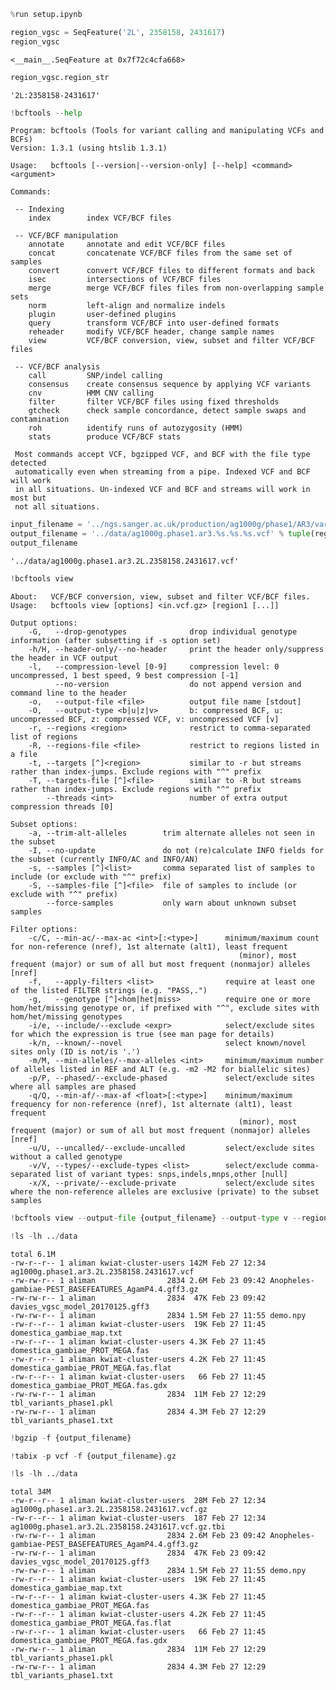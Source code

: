 

```python
%run setup.ipynb
```


<style type="text/css">
.container {
    width: 100%;
}
#maintoolbar {
    display: none;
}
#header-container {
    display: none;
}
div#notebook {
    padding-top: 0;
}
</style>



```python
region_vgsc = SeqFeature('2L', 2358158, 2431617)
region_vgsc
```




    <__main__.SeqFeature at 0x7f72c4cfa668>




```python
region_vgsc.region_str
```




    '2L:2358158-2431617'




```python
!bcftools --help
```

    
    Program: bcftools (Tools for variant calling and manipulating VCFs and BCFs)
    Version: 1.3.1 (using htslib 1.3.1)
    
    Usage:   bcftools [--version|--version-only] [--help] <command> <argument>
    
    Commands:
    
     -- Indexing
        index        index VCF/BCF files
    
     -- VCF/BCF manipulation
        annotate     annotate and edit VCF/BCF files
        concat       concatenate VCF/BCF files from the same set of samples
        convert      convert VCF/BCF files to different formats and back
        isec         intersections of VCF/BCF files
        merge        merge VCF/BCF files files from non-overlapping sample sets
        norm         left-align and normalize indels
        plugin       user-defined plugins
        query        transform VCF/BCF into user-defined formats
        reheader     modify VCF/BCF header, change sample names
        view         VCF/BCF conversion, view, subset and filter VCF/BCF files
    
     -- VCF/BCF analysis
        call         SNP/indel calling
        consensus    create consensus sequence by applying VCF variants
        cnv          HMM CNV calling
        filter       filter VCF/BCF files using fixed thresholds
        gtcheck      check sample concordance, detect sample swaps and contamination
        roh          identify runs of autozygosity (HMM)
        stats        produce VCF/BCF stats
    
     Most commands accept VCF, bgzipped VCF, and BCF with the file type detected
     automatically even when streaming from a pipe. Indexed VCF and BCF will work
     in all situations. Un-indexed VCF and BCF and streams will work in most but
     not all situations.
    



```python
input_filename = '../ngs.sanger.ac.uk/production/ag1000g/phase1/AR3/variation/main/vcf/ag1000g.phase1.ar3.%s.vcf.gz' % region_vgsc.seqid
output_filename = '../data/ag1000g.phase1.ar3.%s.%s.%s.vcf' % tuple(region_vgsc)
output_filename
```




    '../data/ag1000g.phase1.ar3.2L.2358158.2431617.vcf'




```python
!bcftools view
```

    
    About:   VCF/BCF conversion, view, subset and filter VCF/BCF files.
    Usage:   bcftools view [options] <in.vcf.gz> [region1 [...]]
    
    Output options:
        -G,   --drop-genotypes              drop individual genotype information (after subsetting if -s option set)
        -h/H, --header-only/--no-header     print the header only/suppress the header in VCF output
        -l,   --compression-level [0-9]     compression level: 0 uncompressed, 1 best speed, 9 best compression [-1]
              --no-version                  do not append version and command line to the header
        -o,   --output-file <file>          output file name [stdout]
        -O,   --output-type <b|u|z|v>       b: compressed BCF, u: uncompressed BCF, z: compressed VCF, v: uncompressed VCF [v]
        -r, --regions <region>              restrict to comma-separated list of regions
        -R, --regions-file <file>           restrict to regions listed in a file
        -t, --targets [^]<region>           similar to -r but streams rather than index-jumps. Exclude regions with "^" prefix
        -T, --targets-file [^]<file>        similar to -R but streams rather than index-jumps. Exclude regions with "^" prefix
            --threads <int>                 number of extra output compression threads [0]
    
    Subset options:
        -a, --trim-alt-alleles        trim alternate alleles not seen in the subset
        -I, --no-update               do not (re)calculate INFO fields for the subset (currently INFO/AC and INFO/AN)
        -s, --samples [^]<list>       comma separated list of samples to include (or exclude with "^" prefix)
        -S, --samples-file [^]<file>  file of samples to include (or exclude with "^" prefix)
            --force-samples           only warn about unknown subset samples
    
    Filter options:
        -c/C, --min-ac/--max-ac <int>[:<type>]      minimum/maximum count for non-reference (nref), 1st alternate (alt1), least frequent
                                                       (minor), most frequent (major) or sum of all but most frequent (nonmajor) alleles [nref]
        -f,   --apply-filters <list>                require at least one of the listed FILTER strings (e.g. "PASS,.")
        -g,   --genotype [^]<hom|het|miss>          require one or more hom/het/missing genotype or, if prefixed with "^", exclude sites with hom/het/missing genotypes
        -i/e, --include/--exclude <expr>            select/exclude sites for which the expression is true (see man page for details)
        -k/n, --known/--novel                       select known/novel sites only (ID is not/is '.')
        -m/M, --min-alleles/--max-alleles <int>     minimum/maximum number of alleles listed in REF and ALT (e.g. -m2 -M2 for biallelic sites)
        -p/P, --phased/--exclude-phased             select/exclude sites where all samples are phased
        -q/Q, --min-af/--max-af <float>[:<type>]    minimum/maximum frequency for non-reference (nref), 1st alternate (alt1), least frequent
                                                       (minor), most frequent (major) or sum of all but most frequent (nonmajor) alleles [nref]
        -u/U, --uncalled/--exclude-uncalled         select/exclude sites without a called genotype
        -v/V, --types/--exclude-types <list>        select/exclude comma-separated list of variant types: snps,indels,mnps,other [null]
        -x/X, --private/--exclude-private           select/exclude sites where the non-reference alleles are exclusive (private) to the subset samples
    



```python
!bcftools view --output-file {output_filename} --output-type v --regions {region_vgsc.region_str} {input_filename}
```


```python
!ls -lh ../data
```

    total 6.1M
    -rw-r--r-- 1 aliman kwiat-cluster-users 142M Feb 27 12:34 ag1000g.phase1.ar3.2L.2358158.2431617.vcf
    -rw-rw-r-- 1 aliman                2834 2.6M Feb 23 09:42 Anopheles-gambiae-PEST_BASEFEATURES_AgamP4.4.gff3.gz
    -rw-rw-r-- 1 aliman                2834  47K Feb 23 09:42 davies_vgsc_model_20170125.gff3
    -rw-rw-r-- 1 aliman                2834 1.5M Feb 27 11:55 demo.npy
    -rw-r--r-- 1 aliman kwiat-cluster-users  19K Feb 27 11:45 domestica_gambiae_map.txt
    -rw-r--r-- 1 aliman kwiat-cluster-users 4.3K Feb 27 11:45 domestica_gambiae_PROT_MEGA.fas
    -rw-r--r-- 1 aliman kwiat-cluster-users 4.2K Feb 27 11:45 domestica_gambiae_PROT_MEGA.fas.flat
    -rw-r--r-- 1 aliman kwiat-cluster-users   66 Feb 27 11:45 domestica_gambiae_PROT_MEGA.fas.gdx
    -rw-rw-r-- 1 aliman                2834  11M Feb 27 12:29 tbl_variants_phase1.pkl
    -rw-rw-r-- 1 aliman                2834 4.3M Feb 27 12:29 tbl_variants_phase1.txt



```python
!bgzip -f {output_filename}
```


```python
!tabix -p vcf -f {output_filename}.gz
```


```python
!ls -lh ../data
```

    total 34M
    -rw-r--r-- 1 aliman kwiat-cluster-users  28M Feb 27 12:34 ag1000g.phase1.ar3.2L.2358158.2431617.vcf.gz
    -rw-r--r-- 1 aliman kwiat-cluster-users  187 Feb 27 12:34 ag1000g.phase1.ar3.2L.2358158.2431617.vcf.gz.tbi
    -rw-rw-r-- 1 aliman                2834 2.6M Feb 23 09:42 Anopheles-gambiae-PEST_BASEFEATURES_AgamP4.4.gff3.gz
    -rw-rw-r-- 1 aliman                2834  47K Feb 23 09:42 davies_vgsc_model_20170125.gff3
    -rw-rw-r-- 1 aliman                2834 1.5M Feb 27 11:55 demo.npy
    -rw-r--r-- 1 aliman kwiat-cluster-users  19K Feb 27 11:45 domestica_gambiae_map.txt
    -rw-r--r-- 1 aliman kwiat-cluster-users 4.3K Feb 27 11:45 domestica_gambiae_PROT_MEGA.fas
    -rw-r--r-- 1 aliman kwiat-cluster-users 4.2K Feb 27 11:45 domestica_gambiae_PROT_MEGA.fas.flat
    -rw-r--r-- 1 aliman kwiat-cluster-users   66 Feb 27 11:45 domestica_gambiae_PROT_MEGA.fas.gdx
    -rw-rw-r-- 1 aliman                2834  11M Feb 27 12:29 tbl_variants_phase1.pkl
    -rw-rw-r-- 1 aliman                2834 4.3M Feb 27 12:29 tbl_variants_phase1.txt



```python

```
